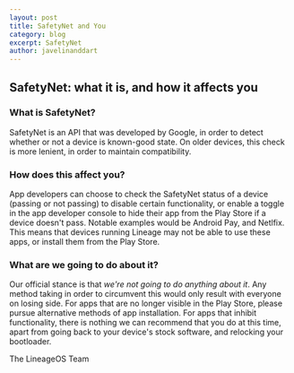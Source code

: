 ```yaml
---
layout: post
title: SafetyNet and You
category: blog
excerpt: SafetyNet
author: javelinanddart
---
```


## SafetyNet: what it is, and how it affects you

### What is SafetyNet?
SafetyNet is an API that was developed by Google, in order to detect whether or not a device is known-good state. On older devices, this check is more lenient, in order to maintain compatibility.

### How does this affect you?
App developers can choose to check the SafetyNet status of a device (passing or not passing) to disable certain functionality, or enable a toggle in the app developer console to hide their app from the Play Store if a device doesn't pass. Notable examples would be Android Pay, and Netlfix. This means that devices running Lineage may not be able to use these apps, or install them from the Play Store.

### What are we going to do about it?
Our official stance is that *we're not going to do anything about it*. Any method taking in order to circumvent this would only result with everyone on losing side. For apps that are no longer visible in the Play Store, please pursue alternative methods of app installation. For apps that inhibit functionality, there is nothing we can recommend that you do at this time, apart from going back to your device's stock software, and relocking your bootloader.

The LineageOS Team

